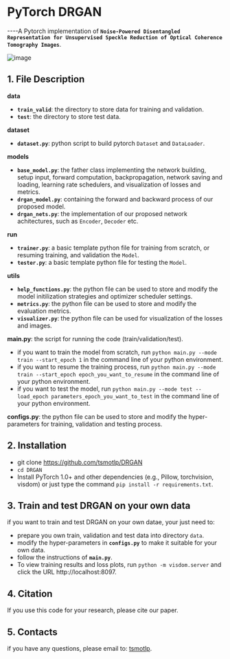# PyTorch DRGAN
----A Pytorch implementation of **`Noise-Powered Disentangled Representation for Unsupervised Speckle Reduction of Optical Coherence Tomography Images`**.

![image](https://github.com/tsmotlp/DRGAN/blob/main/images/Fig1.png)

## 1. File Description
**data**
* **`train_valid`**: the directory to store data for training and validation.
* **`test`**: the directory to store test data.

**dataset**
* **`dataset.py`**: python script to build pytorch `Dataset` and `DataLoader`.

**models**
* **`base_model.py`**: the father class implementing the network building, setup input, forward computation, backpropagation, network saving and loading, learning rate schedulers, and visualization of losses and metrics.
* **`drgan_model.py`**: containing the forward and backward process of our proposed model.
* **`drgan_nets.py`**: the implementation of our proposed network achitectures, such as `Encoder`, `Decoder` etc.

**run**
* **`trainer.py`**: a basic template python file for training from scratch, or resuming training, and validation the `Model`.
* **`tester.py`**: a basic template python file for testing the `Model`.

**utils**
* **`help_functions.py`**: the python file can be used to store and modify the model initilization strategies and optimizer scheduler settings.
* **`metrics.py`**: the python file can be used to store and modify the evaluation metrics.
* **`visualizer.py`**: the python file can be used for visualization of the losses and images.

**main.py**: the script for running the code (train/validation/test).
* if you want to train the model from scratch, run `python main.py --mode train --start_epoch 1` in the command line of your python environment.
* if you want to resume the training process, run `python main.py --mode train --start_epoch epoch_you_want_to_resume` in the command line of your python environment.
* if you want to test the model, run `python main.py --mode test --load_epoch parameters_epoch_you_want_to_test` in the command line of your python environment.

**configs.py**: the python file can be used to store and modify the hyper-parameters for training, validation and testing process.

## 2. Installation
* git clone https://github.com/tsmotlp/DRGAN
* `cd DRGAN`
* Install PyTorch 1.0+ and other dependencies (e.g., Pillow, torchvision, visdom) or just type the command `pip install -r requirements.txt`.

## 3. Train and test DRGAN on your own data
if you want to train and test DRGAN on your own datae, your just need to:
* prepare you own train, validation and test data into directory `data`.
* modify the hyper-parameters in **`configs.py`** to make it suitable for your own data.
* follow the instructions of **`main.py`**.
* To view training results and loss plots, run `python -m visdom.server` and click the URL http://localhost:8097.

## 4. Citation
If you use this code for your research, please cite our paper.

## 5. Contacts
if you have any questions, please email to: [tsmotlp](tsmotlp@163.com).
